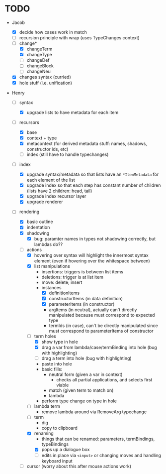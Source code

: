 # TODO

- Jacob

  - [x] decide how cases work in match
  - [ ] recursion principle with wrap (uses TypeChanges context)
  - [ ] change\*
    - [x] changeTerm
    - [x] changeType
    - [ ] changeDef
    - [ ] changeBlock
    - [ ] changeNeu
  - [x] changes syntax (curried)
  - [x] hole stuff (i.e. unification)

- Henry

  - [ ] syntax
    - [x] upgrade lists to have metadata for each item
  - [ ] recursors
    - [x] base
    - [x] context + type
    - [x] metacontext (for derived metadata stuff: names, shadows, constructor
          ids, etc)
    - [ ] index (still have to handle typechanges)
  - [ ] index
    - [x] upgrade syntax/metadata so that lists have an `*ItemMetadata` for each
          element of the list
    - [x] upgrade index so that each step has constant number of children (lists
          have 2 children: head, tail)
    - [x] upgrade index recursor layer
    - [x] upgrade renderer
  - [ ] rendering

    - [x] basic outline
    - [x] indentation
    - [x] shadowing
      - [x] bug: paramter names in types not shadowing correctly, but lambdas
            do??
    - [ ] actions
      - [x] hovering over syntax will highlight the innermost syntax element
            (even if hovering over the whitespace between)
      - [x] list manipulations
        - insertions: triggers is between list items
        - deletions: trigger is at list item
        - move: delete; insert
        - instances
          - [x] definitionItems
          - [x] constructorItems (in data definition)
          - [x] parameterItems (in constructor)
          - argItems (in neutral), actually can't directly manipulated because
            must correspond to expected type
          - termIds (in case), can't be directly manipulated since must
            correspond to parameterItems of constructor
      - [ ] term holes
        - [x] show type in hole
        - [x] drag a var from lambda/case/termBinding into hole (bug with
              highlighting)
        - [ ] drag a term into hole (bug with highlighting)
        - paste into hole
        - basic fills:
          - neutral form (given a var in context)
            - checks all partial applications, and selects first viable
          - match (given term to match on)
          - lambda
        - perform type change on type in hole
      - [ ] lambda term
        - remove lambda around via RemoveArg typechange
      - [ ] term
        - dig
        - copy to clipboard
      - [x] renaming
        - things that can be renamed: parameters, termBindings, typeBindings
        - [x] pops up a dialogue box
        - [ ] edits in place via `<input>` or changing moves and handling
              keyboard input
    - [ ] cursor (worry about this after mouse actions work)
